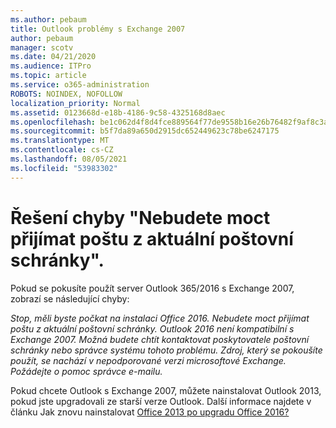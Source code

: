 ```yaml
---
ms.author: pebaum
title: Outlook problémy s Exchange 2007
author: pebaum
manager: scotv
ms.date: 04/21/2020
ms.audience: ITPro
ms.topic: article
ms.service: o365-administration
ROBOTS: NOINDEX, NOFOLLOW
localization_priority: Normal
ms.assetid: 0123668d-e18b-4186-9c58-4325168d8aec
ms.openlocfilehash: be1c062d4f8d4fce889564f77de9558b16e26b76482f9af8c3a6b5e20966445a
ms.sourcegitcommit: b5f7da89a650d2915dc652449623c78be6247175
ms.translationtype: MT
ms.contentlocale: cs-CZ
ms.lasthandoff: 08/05/2021
ms.locfileid: "53983302"
---
```

# <a name="solution-for-error-you-wont-be-able-to-receive-mail-from-a-current-mailbox"></a>Řešení chyby "Nebudete moct přijímat poštu z aktuální poštovní schránky".
Pokud se pokusíte použít server Outlook 365/2016 s Exchange 2007, zobrazí se následující chyby:

*Stop, měli byste počkat na instalaci Office 2016. Nebudete moct přijímat poštu z aktuální poštovní schránky. Outlook 2016 není kompatibilní s Exchange 2007. Možná budete chtít kontaktovat poskytovatele poštovní schránky nebo správce systému tohoto problému. Zdroj, který se pokoušíte použít, se nachází v nepodporované verzi microsoftové Exchange. Požádejte o pomoc správce e-mailu.*

Pokud chcete Outlook s Exchange 2007, můžete nainstalovat Outlook 2013, pokud jste upgradovali ze starší verze Outlook. Další informace najdete v článku Jak znovu nainstalovat [Office 2013 po upgradu Office 2016?](https://support.office.com/article/a6ca92f4-cbb4-4609-9fdb-f8d3dd6812f3)